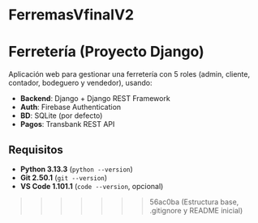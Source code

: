 
# FerremasVfinalV2

# Ferretería (Proyecto Django)

Aplicación web para gestionar una ferretería con 5 roles (admin, cliente, contador, bodeguero y vendedor), usando:

- **Backend**: Django + Django REST Framework  
- **Auth**: Firebase Authentication  
- **BD**: SQLite (por defecto)  
- **Pagos**: Transbank REST API  

## Requisitos

- **Python 3.13.3** (`python --version`)  
- **Git 2.50.1** (`git --version`)  
- **VS Code 1.101.1** (`code --version`, opcional)
>>>>>>> 56ac0ba (Estructura base, .gitignore y README inicial)
